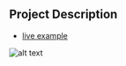 ## Project Description

* [live example](https://learning-zone.github.io/website-templates/zenlike/)

![alt text](https://github.com/learning-zone/Website-Templates/blob/master/assets/zenlike.png "zenlike")
